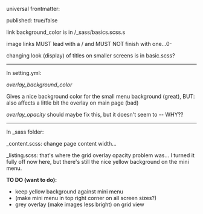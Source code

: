 universal frontmatter:

published: true/false


link background_color is in /_sass/basics.scss.s

image links MUST lead with a / and MUST NOT finish with one...0-


changing look (display) of titles on smaller screens is in basic.scss?


---

In setting.yml:

*overlay_background_color*

Gives a nice background color for the small menu background (great), BUT: also
affects a little bit the overlay on main page (bad)

*overlay_opacity* should maybe fix this, but it doesn't seem to -- WHY??

---

In _sass folder:

_content.scss: change page content width…

_listing.scss: that's where the grid overlay opacity problem was… I turned it fully off now here, but there's still the nice yellow background on the mini menu.




**TO DO (want to do):**

- keep yellow background against mini menu
- (make mini menu in top right corner on all screen sizes?)
- grey overlay (make images less bright) on grid view
